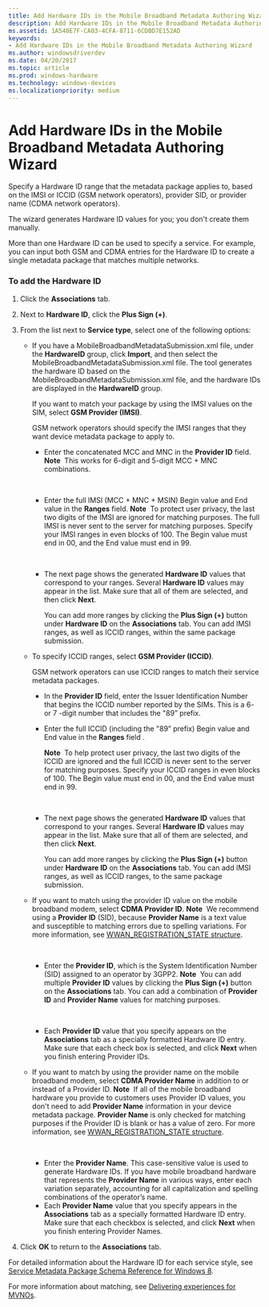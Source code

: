 ```yaml
---
title: Add Hardware IDs in the Mobile Broadband Metadata Authoring Wizard
description: Add Hardware IDs in the Mobile Broadband Metadata Authoring Wizard
ms.assetid: 1A540E7F-CA03-4CFA-8711-6CDBD7E152AD
keywords:
- Add Hardware IDs in the Mobile Broadband Metadata Authoring Wizard
ms.author: windowsdriverdev
ms.date: 04/20/2017
ms.topic: article
ms.prod: windows-hardware
ms.technology: windows-devices
ms.localizationpriority: medium
---
```


# Add Hardware IDs in the Mobile Broadband Metadata Authoring Wizard


Specify a Hardware ID range that the metadata package applies to, based on the IMSI or ICCID (GSM network operators), provider SID, or provider name (CDMA network operators).

The wizard generates Hardware ID values for you; you don't create them manually.

More than one Hardware ID can be used to specify a service. For example, you can input both GSM and CDMA entries for the Hardware ID to create a single metadata package that matches multiple networks.

### <span id="To_add_the_Hardware_ID"></span><span id="to_add_the_hardware_id"></span><span id="TO_ADD_THE_HARDWARE_ID"></span>To add the Hardware ID

1.  Click the **Associations** tab.
2.  Next to **Hardware ID**, click the **Plus Sign (+)**.
3.  From the list next to **Service type**, select one of the following options:
    -   If you have a MobileBroadbandMetadataSubmission.xml file, under the **HardwareID** group, click **Import**, and then select the MobileBroadbandMetadataSubmission.xml file. The tool generates the hardware ID based on the MobileBroadbandMetadataSubmission.xml file, and the hardware IDs are displayed in the **HardwareID** group.

        If you want to match your package by using the IMSI values on the SIM, select **GSM Provider (IMSI)**.

        GSM network operators should specify the IMSI ranges that they want device metadata package to apply to.

        -   Enter the concatenated MCC and MNC in the **Provider ID** field.
            **Note**  This works for 6-digit and 5-digit MCC + MNC combinations.

             

        -   Enter the full IMSI (MCC + MNC + MSIN) Begin value and End value in the **Ranges** field.
            **Note**  To protect user privacy, the last two digits of the IMSI are ignored for matching purposes. The full IMSI is never sent to the server for matching purposes. Specify your IMSI ranges in even blocks of 100. The Begin value must end in 00, and the End value must end in 99.

             

        -   The next page shows the generated **Hardware ID** values that correspond to your ranges. Several **Hardware ID** values may appear in the list. Make sure that all of them are selected, and then click **Next**.

            You can add more ranges by clicking the **Plus Sign (+)** button under **Hardware ID** on the **Associations** tab. You can add IMSI ranges, as well as ICCID ranges, within the same package submission.

    -   To specify ICCID ranges, select **GSM Provider (ICCID)**.

        GSM network operators can use ICCID ranges to match their service metadata packages.

        -   In the **Provider ID** field, enter the Issuer Identification Number that begins the ICCID number reported by the SIMs. This is a 6- or 7 -digit number that includes the "89” prefix.
        -   Enter the full ICCID (including the "89” prefix) Begin value and End value in the **Ranges** field .

            **Note**  To help protect user privacy, the last two digits of the ICCID are ignored and the full ICCID is never sent to the server for matching purposes. Specify your ICCID ranges in even blocks of 100. The Begin value must end in 00, and the End value must end in 99.

             

        -   The next page shows the generated **Hardware ID** values that correspond to your ranges. Several **Hardware ID** values may appear in the list. Make sure that all of them are selected, and then click **Next**.

            You can add more ranges by clicking the **Plus Sign (+)** button under **Hardware ID** on the **Associations** tab. You can add IMSI ranges, as well as ICCID ranges, to the same package submission.

    -   If you want to match using the provider ID value on the mobile broadband modem, select **CDMA Provider ID**.
        **Note**  We recommend using a **Provider ID** (SID), because **Provider Name** is a text value and susceptible to matching errors due to spelling variations. For more information, see [WWAN\_REGISTRATION\_STATE structure](http://go.microsoft.com/fwlink/p/?linkid=225972).

         

        -   Enter the **Provider ID**, which is the System Identification Number (SID) assigned to an operator by 3GPP2.
            **Note**  You can add multiple **Provider ID** values by clicking the **Plus Sign (+)** button on the **Associations** tab. You can add a combination of **Provider ID** and **Provider Name** values for matching purposes.

             

        -   Each **Provider ID** value that you specify appears on the **Associations** tab as a specially formatted Hardware ID entry. Make sure that each check box is selected, and click **Next** when you finish entering Provider IDs.
    -   If you want to match by using the provider name on the mobile broadband modem, select **CDMA Provider Name** in addition to or instead of a Provider ID.
        **Note**  If all of the mobile broadband hardware you provide to customers uses Provider ID values, you don't need to add **Provider Name** information in your device metadata package. **Provider Name** is only checked for matching purposes if the Provider ID is blank or has a value of zero. For more information, see [WWAN\_REGISTRATION\_STATE structure](http://go.microsoft.com/fwlink/p/?linkid=225972).

         

        -   Enter the **Provider Name**. This case-sensitive value is used to generate Hardware IDs. If you have mobile broadband hardware that represents the **Provider Name** in various ways, enter each variation separately, accounting for all capitalization and spelling combinations of the operator’s name.
        -   Each **Provider Name** value that you specify appears in the **Associations** tab as a specially formatted Hardware ID entry. Make sure that each checkbox is selected, and click **Next** when you finish entering Provider Names.

4.  Click **OK** to return to the **Associations** tab.

For detailed information about the Hardware ID for each service style, see [Service Metadata Package Schema Reference for Windows 8](https://msdn.microsoft.com/library/windows/hardware/dn973175).

For more information about matching, see [Delivering experiences for MVNOs](https://msdn.microsoft.com/library/windows/hardware/dn973075).

 

 






